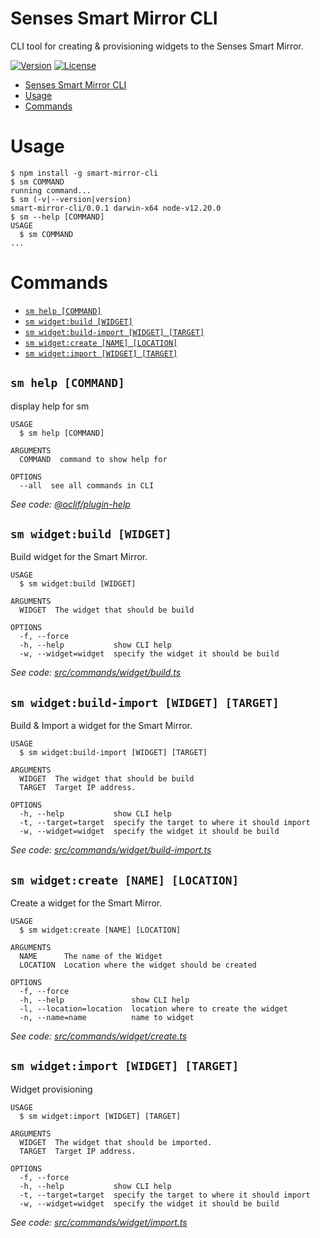 # Senses Smart Mirror CLI

CLI tool for creating & provisioning widgets to the Senses Smart Mirror.

[![Version](https://img.shields.io/npm/v/smart-mirror-cli.svg)](https://npmjs.org/package/senses-cli)
[![License](https://img.shields.io/npm/l/smart-mirror-cli.svg)](https://github.com/senses-smart-mirror/senses-cli/blob/master/package.json)

<!-- toc -->
* [Senses Smart Mirror CLI](#senses-smart-mirror-cli)
* [Usage](#usage)
* [Commands](#commands)
<!-- tocstop -->
# Usage
<!-- usage -->
```sh-session
$ npm install -g smart-mirror-cli
$ sm COMMAND
running command...
$ sm (-v|--version|version)
smart-mirror-cli/0.0.1 darwin-x64 node-v12.20.0
$ sm --help [COMMAND]
USAGE
  $ sm COMMAND
...
```
<!-- usagestop -->
# Commands
<!-- commands -->
* [`sm help [COMMAND]`](#sm-help-command)
* [`sm widget:build [WIDGET]`](#sm-widgetbuild-widget)
* [`sm widget:build-import [WIDGET] [TARGET]`](#sm-widgetbuild-import-widget-target)
* [`sm widget:create [NAME] [LOCATION]`](#sm-widgetcreate-name-location)
* [`sm widget:import [WIDGET] [TARGET]`](#sm-widgetimport-widget-target)

## `sm help [COMMAND]`

display help for sm

```
USAGE
  $ sm help [COMMAND]

ARGUMENTS
  COMMAND  command to show help for

OPTIONS
  --all  see all commands in CLI
```

_See code: [@oclif/plugin-help](https://github.com/oclif/plugin-help/blob/v3.2.3/src/commands/help.ts)_

## `sm widget:build [WIDGET]`

Build widget for the Smart Mirror.

```
USAGE
  $ sm widget:build [WIDGET]

ARGUMENTS
  WIDGET  The widget that should be build

OPTIONS
  -f, --force
  -h, --help           show CLI help
  -w, --widget=widget  specify the widget it should be build
```

_See code: [src/commands/widget/build.ts](https://github.com/senses-smart-mirror/senses-cli/blob/v0.0.1/src/commands/widget/build.ts)_

## `sm widget:build-import [WIDGET] [TARGET]`

Build & Import a widget for the Smart Mirror.

```
USAGE
  $ sm widget:build-import [WIDGET] [TARGET]

ARGUMENTS
  WIDGET  The widget that should be build
  TARGET  Target IP address.

OPTIONS
  -h, --help           show CLI help
  -t, --target=target  specify the target to where it should import
  -w, --widget=widget  specify the widget it should be build
```

_See code: [src/commands/widget/build-import.ts](https://github.com/senses-smart-mirror/senses-cli/blob/v0.0.1/src/commands/widget/build-import.ts)_

## `sm widget:create [NAME] [LOCATION]`

Create a widget for the Smart Mirror.

```
USAGE
  $ sm widget:create [NAME] [LOCATION]

ARGUMENTS
  NAME      The name of the Widget
  LOCATION  Location where the widget should be created

OPTIONS
  -f, --force
  -h, --help               show CLI help
  -l, --location=location  location where to create the widget
  -n, --name=name          name to widget
```

_See code: [src/commands/widget/create.ts](https://github.com/senses-smart-mirror/senses-cli/blob/v0.0.1/src/commands/widget/create.ts)_

## `sm widget:import [WIDGET] [TARGET]`

Widget provisioning

```
USAGE
  $ sm widget:import [WIDGET] [TARGET]

ARGUMENTS
  WIDGET  The widget that should be imported.
  TARGET  Target IP address.

OPTIONS
  -f, --force
  -h, --help           show CLI help
  -t, --target=target  specify the target to where it should import
  -w, --widget=widget  specify the widget it should be build
```

_See code: [src/commands/widget/import.ts](https://github.com/senses-smart-mirror/senses-cli/blob/v0.0.1/src/commands/widget/import.ts)_
<!-- commandsstop -->
